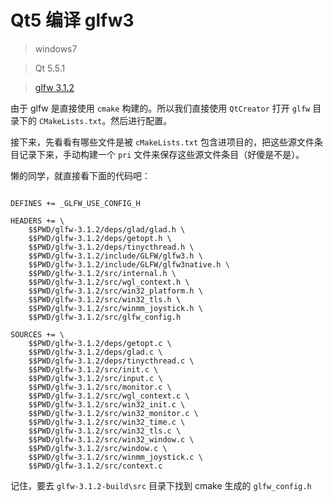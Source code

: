 # Qt5 编译 glfw3

> windows7

> Qt 5.5.1

> [glfw 3.1.2](https://github.com/glfw/glfw)

由于 glfw 是直接使用 `cmake` 构建的。所以我们直接使用 `QtCreator` 打开 `glfw` 目录下的 `CMakeLists.txt`。然后进行配置。

接下来，先看看有哪些文件是被 `cMakeLists.txt` 包含进项目的，把这些源文件条目记录下来，手动构建一个 `pri` 文件来保存这些源文件条目（好傻是不是）。

懒的同学，就直接看下面的代码吧：

```

DEFINES += _GLFW_USE_CONFIG_H

HEADERS += \
    $$PWD/glfw-3.1.2/deps/glad/glad.h \
    $$PWD/glfw-3.1.2/deps/getopt.h \
    $$PWD/glfw-3.1.2/deps/tinycthread.h \
    $$PWD/glfw-3.1.2/include/GLFW/glfw3.h \
    $$PWD/glfw-3.1.2/include/GLFW/glfw3native.h \
    $$PWD/glfw-3.1.2/src/internal.h \
    $$PWD/glfw-3.1.2/src/wgl_context.h \
    $$PWD/glfw-3.1.2/src/win32_platform.h \
    $$PWD/glfw-3.1.2/src/win32_tls.h \
    $$PWD/glfw-3.1.2/src/winmm_joystick.h \
    $$PWD/glfw-3.1.2/src/glfw_config.h

SOURCES += \
    $$PWD/glfw-3.1.2/deps/getopt.c \
    $$PWD/glfw-3.1.2/deps/glad.c \
    $$PWD/glfw-3.1.2/deps/tinycthread.c \
    $$PWD/glfw-3.1.2/src/init.c \
    $$PWD/glfw-3.1.2/src/input.c \
    $$PWD/glfw-3.1.2/src/monitor.c \
    $$PWD/glfw-3.1.2/src/wgl_context.c \
    $$PWD/glfw-3.1.2/src/win32_init.c \
    $$PWD/glfw-3.1.2/src/win32_monitor.c \
    $$PWD/glfw-3.1.2/src/win32_time.c \
    $$PWD/glfw-3.1.2/src/win32_tls.c \
    $$PWD/glfw-3.1.2/src/win32_window.c \
    $$PWD/glfw-3.1.2/src/window.c \
    $$PWD/glfw-3.1.2/src/winmm_joystick.c \
    $$PWD/glfw-3.1.2/src/context.c
```

记住，要去 `glfw-3.1.2-build\src` 目录下找到 cmake 生成的 `glfw_config.h`
